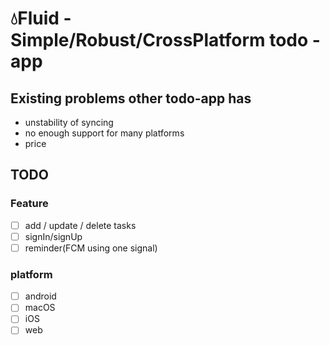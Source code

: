 # 💧Fluid - Simple/Robust/CrossPlatform todo - app

## Existing problems other todo-app has
- unstability of syncing
- no enough support for many platforms
- price

## TODO
### Feature
- [ ] add / update / delete tasks
- [ ] signIn/signUp
- [ ] reminder(FCM using one signal)

### platform
- [ ] android
- [ ] macOS
- [ ] iOS
- [ ] web
